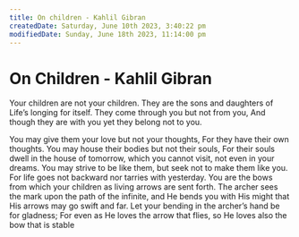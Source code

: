 ```yaml
---
title: On children - Kahlil Gibran
createdDate: Saturday, June 10th 2023, 3:40:22 pm
modifiedDate: Sunday, June 18th 2023, 11:14:00 pm
---
```


# On Children - Kahlil Gibran

Your children are not your children.
They are the sons and daughters of Life’s longing for itself.
They come through you but not from you,
And though they are with you yet they belong not to you.

You may give them your love but not your thoughts,
For they have their own thoughts.
You may house their bodies but not their souls,
For their souls dwell in the house of tomorrow, which you cannot visit, not even in your dreams.
You may strive to be like them, but seek not to make them like you.
For life goes not backward nor tarries with yesterday.
You are the bows from which your children as living arrows are sent forth.
The archer sees the mark upon the path of the infinite, and He bends you with His might that His arrows may go swift and far.
Let your bending in the archer’s hand be for gladness;
For even as He loves the arrow that flies, so He loves also the bow that is stable
